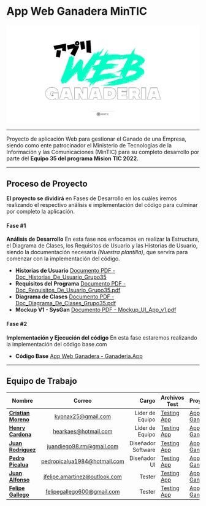 # App Web Ganadera MinTIC

<p align="center">
  <img src="https://github.com/Kyonax/app-web-ganadera/blob/main/src/Images/Image_GitHub_App_Web.png">
    <br>    
</p>

---

Proyecto de aplicación Web para gestionar el Ganado de una Empresa, siendo como ente patrocinador el Ministerio de Tecnologías de la Información y las Comunicaciones (MinTIC) para
su completo desarrollo por parte del **Equipo 35 del programa Mision TIC 2022.**

---

## Proceso de Proyecto

**El proyecto se dividirá** en Fases de Desarrollo en los cuáles iremos realizando el respectivo análisis e implementación del código para culminar por completo la aplicación. 

#### Fase #1

**Análisis de Desarrollo** En esta fase nos enfocamos en realizar la Estructura, el Diagrama de Clases, los Requisitos de Usuario y las Historias de Usuario, siendo la documentación necesaria _(Nuestra plantilla)_, que servira para comenzar con la implementación del código. 

- **Historias de Usuario** [Documento PDF - Doc_Historias_De_Usuario_Grupo35](https://github.com/Kyonax/app-web-ganadera/blob/main/misc/DocumentaciónSW/Doc_Historias_De_Usuario_Grupo35.pdf)
- **Requisitos del Programa** [Documento PDF - Doc_Requisitos_De_Usuario_Grupo35.pdf](https://github.com/Kyonax/app-web-ganadera/blob/main/misc/DocumentaciónSW/Doc_Requisitos_De_Usuario_Grupo35.pdf)
- **Diagrama de Clases** [Documento PDF - Doc_Diagrama_De_Clases_Grupo35.pdf](https://github.com/Kyonax/app-web-ganadera/blob/main/misc/DocumentaciónSW/Doc_Diagrama_De_Clases_Grupo35.pdf)
- **Mockup V1 - SysGan** [Documento PDF - Mockup_UI_App_v1.pdf](https://github.com/Kyonax/app-web-ganadera/blob/main/misc/EstructuraUI/Mockup_UI_App_v1.pdf)

#### Fase #2

**Implementación y Ejecución del código**  En esta fase estaremos realizando la implementación del código base.com

- **Código Base** [App Web Ganadera - Ganaderia.App](https://github.com/Kyonax/app-web-ganadera/tree/main/src/Ganaderia.App)

---

## Equipo de Trabajo

| Nombre                                                        |            Correo             |              Cargo | Archivos Test                                                                            | Proyectos                                                             |
| ------------------------------------------------------------- | :---------------------------: | -----------------: | ---------------------------------------------------------------------------------------- | --------------------------------------------------------------------- |
| [**Cristian Moreno**](https://github.com/Kyonax)              |      kyonax25@gmail.com       |    Líder de Equipo | [Testing App](https://github.com/Kyonax/app-web-ganadera/tree/main/test/Cristian_Moreno) | [App Ganadera](https://github.com/Kyonax/app-web-ganadera/projects/1) |
| [**Henry Cardona**](https://github.com/elivervilla)           |     hearkaes@hotmail.com      |    Líder de Equipo | [Testing App](https://github.com/Kyonax/app-web-ganadera/tree/main/test/Henry_Cardona)   | [App Ganadera](https://github.com/ppicalua/Grupo35_Equipo1/projects/1) |
| [**Juan Rodriguez**](https://github.com/JuanDiegoRM)          |   juandiego98.rm@gmail.com    | Diseñador Software | [Testing App](https://github.com/Kyonax/app-web-ganadera/tree/main/test/Juan_Diego)      | [App Ganadera](https://github.com/Kyonax/app-web-ganadera/projects/1) |
| [**Pedro Picalua**](https://github.com/ppicalua)              | pedropicalua1984@hotmail.com  |       Diseñador UI | [Testing App](https://github.com/Kyonax/app-web-ganadera/tree/main/test/Pedro_Picalua)   | [App Ganadera](https://github.com/ppicalua/Grupo35_Equipo1/projects/1) |
| [**Juan Alfonso**](https://github.com/JFMD1028)               | jfelipe.amartinez@outlook.com |             Tester | [Testing App](https://github.com/Kyonax/app-web-ganadera/tree/main/test/Juan_Felipe)     | [App Ganadera](https://github.com/Kyonax/app-web-ganadera/projects/1) |
| [**Felipe Gallego**](https://github.com/felipegallegoramirez) |  felipegallego600@gmail.com   |             Tester | [Testing App](https://github.com/Kyonax/app-web-ganadera/tree/main/test/Felipe_Gallego)  | [App Ganadera](https://github.com/ppicalua/Grupo35_Equipo1/projects/1) |
